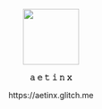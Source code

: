 <br/>
<br/>
<br/>

<p align="center">
  <img width="100" src="https://avatars.githubusercontent.com/u/65425469?v=4">
</p>

<p align="center">
  <b>𝚊 𝚎 𝚝 𝚒 𝚗 𝚡</b>
</p>

<p align="center">
  https://aetinx.glitch.me
</p>

<br/>
<br/>
<br/>
